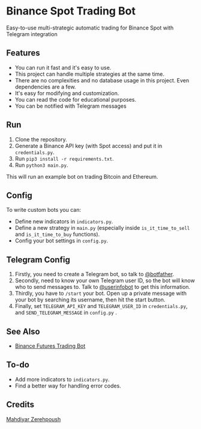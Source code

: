 # Binance Spot Trading Bot

Easy-to-use multi-strategic automatic trading for Binance Spot with Telegram integration

## Features

- You can run it fast and it's easy to use.
- This project can handle multiple strategies at the same time.
- There are no complexities and no database usage in this project. Even dependencies are a few.
- It's easy for modifying and customization.
- You can read the code for educational purposes.
- You can be notified with Telegram messages

## Run

1. Clone the repository.
2. Generate a Binance API key (with Spot access) and put it in `credentials.py`.
3. Run `pip3 install -r requirements.txt`.
4. Run `python3 main.py`.

This will run an example bot on trading Bitcoin and Ethereum.

## Config

To write custom bots you can:

- Define new indicators in `indicators.py`.
- Define a new strategy in `main.py` (especially inside `is_it_time_to_sell`
  and `is_it_time_to_buy` functions).
- Config your bot settings in `config.py`.

## Telegram Config

1. Firstly, you need to create a Telegram bot, so talk to [@botfather](https://t.me/botfather).
2. Secondly, need to know your own Telegram user ID, so the bot will know who to send messages to. Talk
   to [@userinfobot](https://t.me/userinfobot) to get this information.
3. Thirdly, you have to `/start` your bot. Open up a private message with your bot by searching its username, then hit
   the start button.
4. Finally, set `TELEGRAM_API_KEY` and `TELEGRAM_USER_ID` in `credentials.py`, and `SEND_TELEGRAM_MESSAGE`
   in `config.py` .

## See Also

- [Binance Futures Trading Bot](https://github.com/erfaniaa/binance-futures-trading-bot/)

## To-do

- Add more indicators to `indicators.py`.
- Find a better way for handling error codes.

## Credits

[Mahdiyar Zerehpoush](https://github.com/smzerehpoush)
